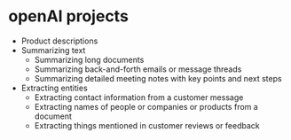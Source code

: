 
# openAI projects

- Product descriptions
- Summarizing text
  - Summarizing long documents
  - Summarizing back-and-forth emails or message threads
  - Summarizing detailed meeting notes with key points and next steps
- Extracting entities
  - Extracting contact information from a customer message
  - Extracting names of people or companies or products from a document
  - Extracting things mentioned in customer reviews or feedback
